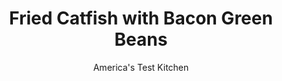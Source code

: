 ---
layout: ../../layouts/MarkdownPostLayout.astro
title: Fried Catfish with Bacon Green Beans
author: America's Test Kitchen
pubDate: 2023-03-15
description: "Its hard to believe that this delicious fried-fish dinner is so quick and easy to make."
image_url: https://res.cloudinary.com/hksqkdlah/image/upload/ar_1:1,c_fill,dpr_2.0,f_auto,fl_lossy.progressive.strip_profile,g_faces:auto,q_auto:low,w_344/SFS_FriedCatfishBaconGreenBeans-40_zcjkte
tags: ["Main Courses","Vegetables","Fish & Seafood"]
calories: 3567
protein: 36
carbohydrates: 59
fats: 
fiber: 7
ingredients: ["6 slices, bacon, chopped","1 pound, green beans, trimmed","1 (14.5-ounce) can, fire-roasted diced tomatoes","1¼ teaspoons, table salt, divided","¾ teaspoon, pepper, divided","¼ cup, buttermilk","1 tablespoon, Frank's RedHot Original Cayenne Pepper Sauce","2 (10- to 12-ounce), skinless catfish fillets, cut in half lengthwise","1½ cups fine-grind, yellow cornmeal","½ cup, vegetable oil for frying"]
serves: 4
time: "55 minutes"
instructions: ["Cook bacon in large saucepan over medium-high heat until crispy, 5 to 7 minutes. Add green beans, tomatoes and their juice, ¼ teaspoon salt, and ¼ teaspoon pepper. Cover; reduce heat to medium; and cook, stirring occasionally, until green beans are tender, about 20 minutes.","Meanwhile, combine buttermilk, hot sauce, remaining 1 teaspoon salt, and remaining ½ teaspoon pepper in large zipper-lock bag. Add catfish, seal bag, and turn to coat. Add cornmeal to bag, seal bag, and shake to coat.","Heat oil in 12-inch nonstick skillet over medium-high heat until shimmering. Add catfish to skillet and fry until cooked through and coating is golden brown and crispy, 6 to 8 minutes, flipping catfish halfway through frying. Transfer catfish to paper towel–lined plate. Serve catfish with green beans."]
nutrition: ["1111 mg Potassium","514 mg Phosphorus","113 mg Calcium","4 mg Iron","95 mg Magnesium","1213 mg Sodium","2 mg Zinc","56 g Fat","9 mg Niacin (B3)","32 g Monounsaturated","10 g Polyunsaturated","1 mg Thiamin (B1)","29 mg Vitamin C","115 mg Cholesterol","9 g Saturated","7 g Fiber","105 µg Folic acid","79 µg Folate (food)","8 g Sugars","23 µg Vitamin K","365 g Water","59 g Carbs","259 µg Folate equivalent (total)","36 g Protein","8 mg Vitamin E","4 µg Vitamin B12","74 µg Vitamin A","891 kcal Energy","3567 calories"]
notes: "Serve with lemon wedges."
---